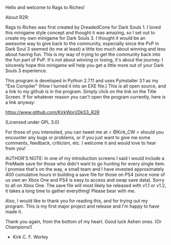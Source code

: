 Hello and welcome to Rags to Riches!

About R2R:

Rags to Riches was first created by DreadedCone for Dark Souls 1.
I loved this minigame style concept and thought it was amazing, so I set
out to create my own minigame for Dark Souls 3. I thought it would be
an awesome way to give back to the community, especially since the 
PvP in Dark Soul 3 seemed (to me at least) a little too much about
winning and less about having fun. This is my way of trying to get the
community back into the fun part of PvP. It's not about winning or losing,
it's about the journey. I sincerely hope this minigame will help you
get a little more out of your Dark Souls 3 experience.

This program is developed in Python 2.7.11 and uses PyInstaller 3.1 as my
"Exe Compiler" (How I turned it into an EXE file.) This is all open source,
and a link to my github is in the program. Simply click on the link on the
Title Screen. If for whatever reason you can't open the program currently,
here is a link anyway:

https://www.github.com/KirkWorl/DkS3_R2R

(Licensed under GPL 3.0)

For those of you interested, you can tweet me at < @Kirk_CW > should you encounter
any bugs or problems, or if you just want to give me some comments, feedback,
criticism, etc. I welcome it and would love to hear from you!

AUTHOR'S NOTE:
In one of my introduction screens I said I would include a PreMade save for those 
who didn't want to go hunting for every single item. I promise that's on the way,
a small team and I have invested approximately 400 cumulative hours in building
a save file for those on PS4 (since none of us own an Xbox One and PS4 is easy to
access and swap save data). Sorry to all on Xbox One. The save file will most likely
be released with v1.1 or v1.2, it takes a long time to gather everything!
Please bear with me.


Also, I would like to thank you for reading this, and for trying out my program.
This is my first major project and release and I'm happy to have made it.

Thank you again, from the bottom of my heart. Good luck Ashen ones. (Or Champions!)

- Kirk C. F. Worley